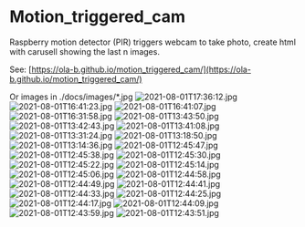 # Motion_triggered_cam
Raspberry motion detector (PIR) triggers webcam to take photo, create html with carusell showing the last n images.

See: [https://ola-b.github.io/motion_triggered_cam/](https://ola-b.github.io/motion_triggered_cam/)


Or images in ./docs/images/*.jpg
![2021-08-01T17:36:12.jpg](https://github.com/Ola-B/motion_triggered_cam/blob/main/docs/images/2021-08-01T17:36:12.jpg "2021-08-01T17:36:12.jpg")
![2021-08-01T16:41:23.jpg](https://github.com/Ola-B/motion_triggered_cam/blob/main/docs/images/2021-08-01T16:41:23.jpg "2021-08-01T16:41:23.jpg")
![2021-08-01T16:41:07.jpg](https://github.com/Ola-B/motion_triggered_cam/blob/main/docs/images/2021-08-01T16:41:07.jpg "2021-08-01T16:41:07.jpg")
![2021-08-01T16:31:58.jpg](https://github.com/Ola-B/motion_triggered_cam/blob/main/docs/images/2021-08-01T16:31:58.jpg "2021-08-01T16:31:58.jpg")
![2021-08-01T13:43:50.jpg](https://github.com/Ola-B/motion_triggered_cam/blob/main/docs/images/2021-08-01T13:43:50.jpg "2021-08-01T13:43:50.jpg")
![2021-08-01T13:42:43.jpg](https://github.com/Ola-B/motion_triggered_cam/blob/main/docs/images/2021-08-01T13:42:43.jpg "2021-08-01T13:42:43.jpg")
![2021-08-01T13:41:08.jpg](https://github.com/Ola-B/motion_triggered_cam/blob/main/docs/images/2021-08-01T13:41:08.jpg "2021-08-01T13:41:08.jpg")
![2021-08-01T13:31:24.jpg](https://github.com/Ola-B/motion_triggered_cam/blob/main/docs/images/2021-08-01T13:31:24.jpg "2021-08-01T13:31:24.jpg")
![2021-08-01T13:18:50.jpg](https://github.com/Ola-B/motion_triggered_cam/blob/main/docs/images/2021-08-01T13:18:50.jpg "2021-08-01T13:18:50.jpg")
![2021-08-01T13:14:36.jpg](https://github.com/Ola-B/motion_triggered_cam/blob/main/docs/images/2021-08-01T13:14:36.jpg "2021-08-01T13:14:36.jpg")
![2021-08-01T12:45:47.jpg](https://github.com/Ola-B/motion_triggered_cam/blob/main/docs/images/2021-08-01T12:45:47.jpg "2021-08-01T12:45:47.jpg")
![2021-08-01T12:45:38.jpg](https://github.com/Ola-B/motion_triggered_cam/blob/main/docs/images/2021-08-01T12:45:38.jpg "2021-08-01T12:45:38.jpg")
![2021-08-01T12:45:30.jpg](https://github.com/Ola-B/motion_triggered_cam/blob/main/docs/images/2021-08-01T12:45:30.jpg "2021-08-01T12:45:30.jpg")
![2021-08-01T12:45:22.jpg](https://github.com/Ola-B/motion_triggered_cam/blob/main/docs/images/2021-08-01T12:45:22.jpg "2021-08-01T12:45:22.jpg")
![2021-08-01T12:45:14.jpg](https://github.com/Ola-B/motion_triggered_cam/blob/main/docs/images/2021-08-01T12:45:14.jpg "2021-08-01T12:45:14.jpg")
![2021-08-01T12:45:06.jpg](https://github.com/Ola-B/motion_triggered_cam/blob/main/docs/images/2021-08-01T12:45:06.jpg "2021-08-01T12:45:06.jpg")
![2021-08-01T12:44:58.jpg](https://github.com/Ola-B/motion_triggered_cam/blob/main/docs/images/2021-08-01T12:44:58.jpg "2021-08-01T12:44:58.jpg")
![2021-08-01T12:44:49.jpg](https://github.com/Ola-B/motion_triggered_cam/blob/main/docs/images/2021-08-01T12:44:49.jpg "2021-08-01T12:44:49.jpg")
![2021-08-01T12:44:41.jpg](https://github.com/Ola-B/motion_triggered_cam/blob/main/docs/images/2021-08-01T12:44:41.jpg "2021-08-01T12:44:41.jpg")
![2021-08-01T12:44:33.jpg](https://github.com/Ola-B/motion_triggered_cam/blob/main/docs/images/2021-08-01T12:44:33.jpg "2021-08-01T12:44:33.jpg")
![2021-08-01T12:44:25.jpg](https://github.com/Ola-B/motion_triggered_cam/blob/main/docs/images/2021-08-01T12:44:25.jpg "2021-08-01T12:44:25.jpg")
![2021-08-01T12:44:17.jpg](https://github.com/Ola-B/motion_triggered_cam/blob/main/docs/images/2021-08-01T12:44:17.jpg "2021-08-01T12:44:17.jpg")
![2021-08-01T12:44:09.jpg](https://github.com/Ola-B/motion_triggered_cam/blob/main/docs/images/2021-08-01T12:44:09.jpg "2021-08-01T12:44:09.jpg")
![2021-08-01T12:43:59.jpg](https://github.com/Ola-B/motion_triggered_cam/blob/main/docs/images/2021-08-01T12:43:59.jpg "2021-08-01T12:43:59.jpg")
![2021-08-01T12:43:51.jpg](https://github.com/Ola-B/motion_triggered_cam/blob/main/docs/images/2021-08-01T12:43:51.jpg "2021-08-01T12:43:51.jpg")
